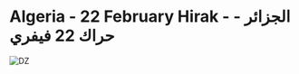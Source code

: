 # Algeria - 22 February Hirak - الجزائر - حراك 22 فيفري
![DZ](https://github.com/azermane/Hirak_22_February/blob/master/DZ.png)
